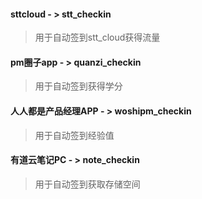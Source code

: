 #### sttcloud - > stt_checkin
> 用于自动签到stt_cloud获得流量

#### pm圈子app - > quanzi_checkin
> 用于自动签到获得学分

#### 人人都是产品经理APP - > woshipm_checkin
> 用于自动签到经验值

#### 有道云笔记PC - > note_checkin
> 用于自动签到获取存储空间